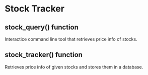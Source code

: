 # Stock Tracker
## stock_query() function

Interactice command line tool that retrieves price info of stocks.

## stock_tracker() function

Retrieves price info of given stocks and stores them in a database.